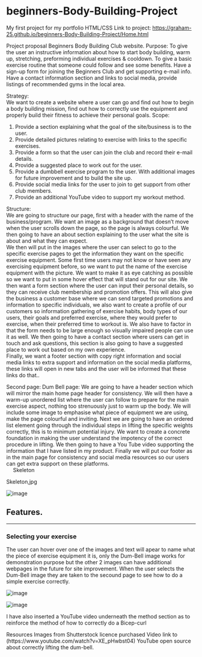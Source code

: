 # beginners-Body-Building-Project
My first project for my portfolio HTML/CSS
Link to project: https://graham-25.github.io/beginners-Body-Building-Project/Home.html

Project proposal
Beginners Body Building Club website.
Purpose:
To give the user an instructive information about how to start body building, warm up, stretching, preforming individual exercises & cooldown.  To give a basic exercise routine that someone could follow and see some benefits.  Have a sign-up form for joining the Beginners Club and get supporting e-mail info.  Have a contact information section and links to social media, provide listings of recommended gyms in the local area.  

Strategy:  
We want to create a website where a user can go and find out how to begin a body building mission, find out how to correctly use the equipment and properly build their fitness to achieve their personal goals.
Scope:   
1.	Provide a section explaining what the goal of the site/business is to the user.
2.	Provide detailed pictures relating to exercise with links to the specific exercises.
3.	Provide a form so that the user can join the club and record their e-mail details.
4.	Provide a suggested place to work out for the user.
5.	Provide a dumbbell exercise program to the user. With additional images for future improvement and to build the site up.
6.	Provide social media links for the user to join to get support from other club members.
7.	Provide an additional YouTube video to support my workout method.

Structure:  
We are going to structure our page, first with a header with the name of the business/program.  We want an image as a background that doesn’t move when the user scrolls down the page, so the page is always colourful.  We then going to have an about section explaining to the user what the site is about and what they can expect.  
We then will put in the images where the user can select to go to the specific exercise pages to get the information they want on the specific exercise equipment.  Some first time users may not know or have seen any exercising equipment before, so we want to put the name of the exercise equipment with the picture. We want to make it as eye catching as possible so we want to put in some hover effect that will stand out for our site. 
We then want a form section where the user can input their personal details, so they can receive club membership and promotion offers.  This will also give the business a customer base where we can send targeted promotions and information to specific individuals, we also want to create a profile of our customers so information gathering of exercise habits, body types of our users, their goals and preferred exercise, where they would prefer to exercise, when their preferred time to workout is. We also have to factor in that the form needs to be large enough so visually impaired people can use it as well.
We then going to have a contact section where users can get in touch and ask questions, this section is also going to have a suggested place to work out based on my own experience.  
Finally, we want a footer section with copy right information and social media links to extra support and information on the social media platforms, these links will open in new tabs and the user will be informed that these links do that..

Second page: Dum Bell page:
We are going to have a header section which will mirror the main home page header for consistency.  We will then have a warm-up unordered list where the user can follow to prepare for the main exercise aspect, nothing too strenuously just to warm up the body.
We will include some image to emphasise what piece of equipment we are using, make the page colourful and inviting.
Next we are going to have an ordered list element going through the individual steps in lifting the specific weights correctly, this is to minimum potential injury.  We want to create a concrete foundation in making the user understand the impotency of the correct procedure in lifting.
We then going to have a You Tube video supporting the information that I have listed in my product.
Finally we will put our footer as in the main page for consistency and social media resources so our users can get extra support on these platforms.    
 
Skeleton

Skeleton,jpg



![image](https://user-images.githubusercontent.com/106487436/178759793-8152494b-67e8-407e-a685-4125e7b036dd.png)




















<h2>Features.</h2>
<hr>
<h3>Selecting your exercise</h3>
<p>The user can hover over one of the images and text will apear to name what the piece of exercise equipment it is, only the Dum-Bell image works for demonstration purpose but the other 2 images can have additional webpages in the future for site improvement. When the user selects the Dum-Bell image they are taken to the secound page to see how to do a simple exercise correctly.</p>

![image](https://user-images.githubusercontent.com/106487436/178763417-9c183cdf-4580-4103-b593-92ca2fd12649.png)

![image](https://user-images.githubusercontent.com/106487436/178767309-9fe8aafb-be7d-4773-bf4f-9f5c8a5e54ca.png)

<p>I have also inserted a YouTube video underneath the method section as to reinforce the method of how to correctly do a Bicep-curl</p> 
Resources
Images from Shutterstock licence purchased
Video link to (https://www.youtube.com/watch?v=XE_pHwbst04) YouTube open source about correctly lifting the dum-bell.




































